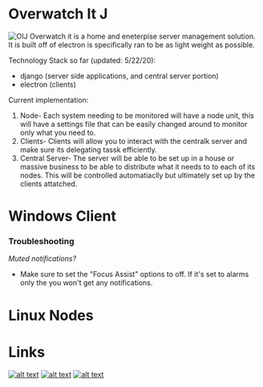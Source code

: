# Overwatch It J
![OIJ](/Resources/Logo/Overwatch_It_J_Logo.png?raw=true "OIJ")
Overwatch it is a home and eneterpise server management solution. It is built off of electron is specifically ran to be as light weight as possible. 

Technology Stack so far (updated: 5/22/20):
- django (server side applications, and central server portion)
- electron (clients)


Current implementation:
1. Node- Each system needing to be monitored will have a node unit, this will have a settings file that can be easily changed around to monitor only what you need to.
2. Clients- Clients will allow you to interact with the centralk server and make sure its delegating tassk efficiently.
3. Central Server- The server will be able to be set up in a house or massive business to be able to distribute what it needs to to each of its nodes. This will be controlled automatiaclly but ultimately set up by the clients attatched.


# Windows Client
### Troubleshooting
*Muted notifications?*
- Make sure to set the "Focus Assist" options to off. If it's set to alarms only the you won't get any notifications.

# Linux Nodes


# Links
<!-- Please don't remove this: Grab your social icons from https://github.com/carlsednaoui/gitsocial -->
<!-- display the social media buttons in your README -->
[![alt text][4.1]][4]
[![alt text][5.1]][5]
[![alt text][6.1]][6]

<!-- icons with padding -->
[4.1]: https://i.imgur.com/Dc6HxtY.png (Trello)
[5.1]: https://i.imgur.com/kVtU3B7.png (discord icon with padding)
[6.1]: https://i.imgur.com/ls0UWAx.png (github icon with padding)


<!-- links to your social media accounts -->
<!-- update these accordingly -->
[4]: https://trello.com/b/Cy5V0pgH/overwatch-it-j
[5]: https://discord.gg/nAcrx7q
[6]: https://github.com/joelawm
